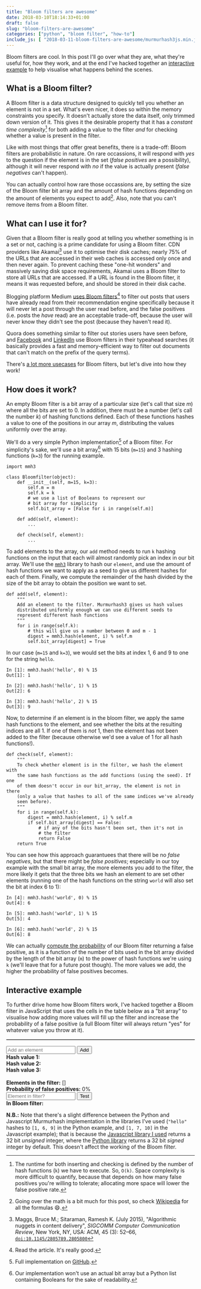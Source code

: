 ```yaml
---
title: "Bloom filters are awesome"
date: 2018-03-10T18:14:33+01:00
draft: false
slug: "bloom-filters-are-awesome"
categories: ["python", "bloom filter", "how-to"]
include_js: [ "2018-03-11-bloom-filters-are-awesome/murmurhash3js.min.js", "2018-03-11-bloom-filters-are-awesome/bloomfilters.js" ]
---
```


Bloom filters are cool. In this post I'll go over what they are, what they're useful for, how they work, and at the end I've hacked together an [interactive example](#interactive_example) to help visualise what happens behind the scenes.

What is a Bloom filter?
-----------------------
A Bloom filter is a data structure designed to quickly tell you whether an element is not in a set. What's even nicer, it does so within the memory constraints you specify. It doesn't actually store the data itself, only trimmed down version of it. This gives it the desirable property that it has a _constant time complexity_[^BigO] for both adding a value to the filter _and_ for checking whether a value is present in the filter.

Like with most things that offer great benefits, there is a trade-off: Bloom filters are probabilistic in nature. On rare occassions, it will respond with _yes_ to the question if the element is in the set (_false positives_ are a possibility), although it will never respond with _no_ if the value is actually present (_false negatives_ can't happen).

You can actually control how rare those occassions are, by setting the size of the Bloom filter bit array and the amount of hash functions depending on the amount of elements you expect to add[^optimal_hash_functions]. Also, note that you can't remove items from a Bloom filter.

What can I use it for?
----------------------
Given that a Bloom filter is really good at telling you whether something is in a set or not, caching is a prime candidate for using a Bloom filter. CDN providers like Akamai[^akamai_ref] use it to optimise their disk caches; nearly 75% of the URLs that are accessed in their web caches is accessed only once and then never again. To prevent caching these "one-hit wonders" and massively saving disk space requirements, Akamai uses a Bloom filter to store all URLs that are accessed. If a URL is found in the Bloom filter, it means it was requested before, and should be stored in their disk cache.

Blogging platform Medium [uses Bloom filters](https://blog.medium.com/what-are-bloom-filters-1ec2a50c68ff)[^medium_bloom] to filter out posts that users have already read from their recommendation engine specifically because it will never let a post through the user read before, and the false positives (i.e. posts the _have_ read) are an acceptable trade-off, because the user will never know they didn't see the post (because they haven't read it).

Quora does something similar to filter out stories users have seen before, and [Facebook](https://www.facebook.com/Engineering/videos/432864835468/) and [LinkedIn](https://engineering.linkedin.com/open-source/cleo-open-source-technology-behind-linkedins-typeahead-search) use Bloom filters in their typeahead searches (it basically provides a fast and memory-efficient way to filter out documents that can't match on the prefix of the query terms).

There's [a lot more usecases](https://www.quora.com/What-are-the-best-applications-of-Bloom-filters) for Bloom filters, but let's dive into how they work!

How does it work?
-----------------
An empty Bloom filter is a bit array of a particular size (let's call that size _m_) where all the bits are set to 0. In addition, there must be a number (let's call the number _k_) of hashing functions defined. Each of these functions hashes a value to one of the positions in our array _m_, distributing the values uniformly over the array.

We'll do a very simple Python implementation[^bloom_gist] of a Bloom filter. For simplicity's sake, we'll use a bit array[^bitarraydisclaimer] with 15 bits (`m=15`) and 3 hashing functions (`k=3`) for the running example.
```
import mmh3

class Bloomfilter(object):
    def __init__(self, m=15, k=3):
        self.m = m
        self.k = k
        # we use a list of Booleans to represent our
        # bit array for simplicity
        self.bit_array = [False for i in range(self.m)]

    def add(self, element):
        ...

    def check(self, element):
        ...
```
To add elements to the array, our `add` method needs to run `k` hashing functions on the input that each will almost randomly pick an index in our bit array. We'll use the [`mmh3`](https://pypi.python.org/pypi/mmh3) library to hash our `element`, and use the amount of hash functions we want to apply as a seed to give us different hashes for each of them. Finally, we compute the remainder of the hash divided by the size of the bit array to obtain the position we want to set.
```
def add(self, element):
    """
    Add an element to the filter. Murmurhash3 gives us hash values
    distributed uniformly enough we can use different seeds to
    represent different hash functions
    """
    for i in range(self.k):
        # this will give us a number between 0 and m - 1
        digest = mmh3.hash(element, i) % self.m
        self.bit_array[digest] = True
```
In our case (`m=15` and `k=3`), we would set the bits at index 1, 6 and 9 to one for the string `hello`.
```
In [1]: mmh3.hash('hello', 0) % 15
Out[1]: 1

In [2]: mmh3.hash('hello', 1) % 15
Out[2]: 6

In [3]: mmh3.hash('hello', 2) % 15
Out[3]: 9
```
Now, to determine if an element is in the bloom filter, we apply the same hash functions to the element, and see whether the bits at the resulting indices are all 1. If one of them is _not_ 1, then the element has not been added to the filter (because otherwise we'd see a value of 1 for all hash functions!).
```
def check(self, element):
    """
    To check whether element is in the filter, we hash the element with
    the same hash functions as the add functions (using the seed). If one
    of them doesn't occur in our bit_array, the element is not in there
    (only a value that hashes to all of the same indices we've already
    seen before).
    """
    for i in range(self.k):
        digest = mmh3.hash(element, i) % self.m
        if self.bit_array[digest] == False:
            # if any of the bits hasn't been set, then it's not in
            # the filter
            return False
    return True
```
You can see how this approach guarantuees that there will be no _false negatives_, but that there might be _false positives_; especially in our toy example with the small bit array, the more elements you add to the filter, the more likely it gets that the three bits we hash an element to are set other elements (running one of the hash functions on the string `world` will also set the bit at index 6 to 1):
```
In [4]: mmh3.hash('world', 0) % 15
Out[4]: 6

In [5]: mmh3.hash('world', 1) % 15
Out[5]: 4

In [6]: mmh3.hash('world', 2) % 15
Out[6]: 8
```
We can actually [compute the probability](https://en.wikipedia.org/wiki/Bloom_filter#Probability_of_false_positives) of our Bloom filter returning a false positive, as it is a function of the number of bits used in the bit array divided by the length of the bit array (`m`) to the power of hash functions we're using `k` (we'll leave that for a future post though). The more values we add, the higher the probability of false positives becomes.

<a name="interactive_example"></a>Interactive example
-------------------
To further drive home how Bloom filters work, I've hacked together a Bloom filter in JavaScript that uses the cells in the table below as a "bit array" to visualise how adding more values will fill up the filter and increase the probability of a false positive (a full Bloom filter will always return "yes" for whatever value you throw at it).

<table id="bitvector" border="1">
    <tbody>
        <tr id="bits"></tr>
        <tr id="labels"></tr>
    </tbody>
</table>
<div class="input-container">
    <input placeholder="Add an element" id="bloom_input" class="input">
    <button id="add_value_to_bloom_filter">Add</button>
</div>
<div id="hashes">
    <b>Hash value 1:</b> <span id="hash0"></span><br>
    <b>Hash value 2:</b> <span id="hash1"></span><br>
    <b>Hash value 3:</b> <span id="hash2"></span><br><br>
    <b>Elements in the filter:</b> [<span id="elements"></span>]<br>
    <b>Probability of false positives:</b> <span id="false_positive_probability">0%</span>
</div>
<div class="input-container">
    <input placeholder="Element in filter?" id="bloom_input_test" class="input">
    <button id="test_value_in_bloom_filter">Test</button>
</div>
<div id="in_bloom_filter">
    <b>In Bloom filter:</b> <span></span>
</div>

**N.B.:** Note that there's a slight difference between the Python and Javascript Murmurhash implementation in the libraries I've used (`"hello"` hashes to `[1, 6, 9]` in the Python example, and `[1, 7, 10]` in the Javascript example); that is because the [Javascript library I used](http://pid.github.io/murmurHash3js/) returns a 32 bit _unsigned_ integer, where the [Python library](https://github.com/hajimes/mmh3) returns a 32 bit _signed_ integer by default. This doesn't affect the working of the Bloom filter.

[^BigO]: The runtime for both inserting and checking is defined by the number of hash functions (`k`) we have to execute. So, `O(k)`. Space complexity is more difficult to quantify, because that depends on how many false positives you're willing to tolerate; allocating more space will lower the false positive rate.
[^optimal_hash_functions]: Going over the math is a bit much for this post, so check [Wikipedia](https://en.wikipedia.org/wiki/Bloom_filter#Optimal_number_of_hash_functions) for all the formulas 😄.
[^akamai_ref]: Maggs, Bruce M.; Sitaraman, Ramesh K. (July 2015), "Algorithmic nuggets in content delivery", _SIGCOMM Computer Communication Review_, New York, NY, USA: ACM, 45 (3): 52–66, [`doi:10.1145/2805789.2805800`](https://doi.org/10.1145%2F2805789.2805800)
[^medium_bloom]: Read the article. It's really good.
[^bloom_gist]: Full implementation on [GitHub](https://gist.github.com/bartdegoede/42ef7a265d946a9a75617a89ecbaf674).
[^bitarraydisclaimer]: Our implementation won't use an actual bit array but a Python list containing Booleans for the sake of readability.

